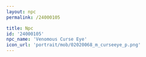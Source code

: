 ```yaml
---
layout: npc
permalink: /24000105

title: Npc
id: '24000105'
npc_name: 'Venomous Curse Eye'
icon_url: 'portrait/mob/02020068_m_curseeye_p.png'
---
```

